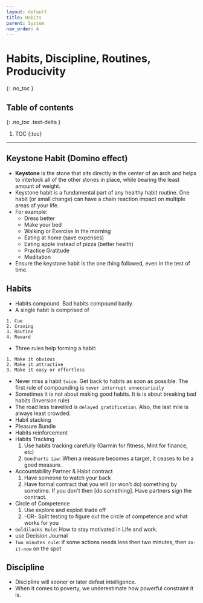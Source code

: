 ```yaml
---
layout: default
title: Habits
parent: System
nav_order: 4
---
```


# Habits, Discipline, Routines, Producivity
{: .no_toc }

## Table of contents
{: .no_toc .text-delta }

1. TOC
{:toc}

---

## Keystone Habit (Domino effect)
* **Keystone** is the stone that sits directly in the center of an arch and helps to interlock all of the other stones in place, while bearing the least amount of weight.
* Keystone habit is a fundamental part of any healthy habit routine. One habit (or small change) can have a chain reaction impact on multiple areas of your life. 
* For example:
    * Dress better
    * Make your bed
    * Walking or Exercise in the morning
    * Eating at home (save expenses)
    * Eating apple instead of pizza (better health)
    * Practice Gratitude
    * Meditation
* Ensure the keystone habit is the one thing followed, even in the test of time. 

## Habits

* Habits compound. Bad habits compound badly.
* A single habit is comprised of 

```
1. Cue
2. Craving
3. Routine
4. Reward
```

* Three rules help forming a habit:

```
1. Make it obvious
2. Make it attractive
3. Make it easy or effortless
```

* Never miss a habit `twice`. Get back to habits as soon as possible. The first rule of compounding is `never interrupt unneccarisily`
* Sometimes it is not about making good habits. It is is about breaking bad habits (Inversion rule)
* The road less travelled is `delayed gratification`. Also, the last mile is always least crowded.
* Habit stacking
* Pleasure Bundle
* Habits reinforcement
* Habits Tracking
    1. Use habits tracking carefully (Garmin for fitness, Mint for finance, etc)
    2. `Goodharts Law`: When a measure becomes a target, it ceases to be a good measure. 
* Accountability Partner & Habit contract
    1. Have someone to watch your back
    2. Have formal contract that you will (or won't do) something by sometime. If you don't then [do something]. Have partners sign the contract. 
* Circle of Competence
    1. Use explore and exploit trade off 
    2. -OR- Split testing to figure out the circle of competence and what works for you 
* `Goldilocks Rule`: How to stay motivated in Life and work.
* use Decision Journal
* `Two minutes rule`: if some actions needs less then two minutes, then `do-it-now` on the spot

## Discipline

* Discipline will sooner or later defeat intelligence.
* When it comes to poverty, we underestimate how powerful constraint it is.
